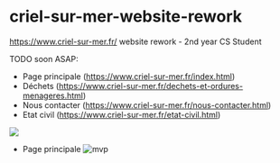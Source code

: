 # criel-sur-mer-website-rework
https://www.criel-sur-mer.fr/ website rework - 2nd year CS Student

TODO soon ASAP:
- Page principale (https://www.criel-sur-mer.fr/index.html)
- Déchets (https://www.criel-sur-mer.fr/dechets-et-ordures-menageres.html)
- Nous contacter (https://www.criel-sur-mer.fr/nous-contacter.html)
- Etat civil (https://www.criel-sur-mer.fr/etat-civil.html)

<img src="https://media.discordapp.net/attachments/1016331565556564029/1016331638533263450/IMG_1065.jpg?width=828&height=621">

- Page principale
![mvp](https://user-images.githubusercontent.com/87366457/188466098-59ff541d-f8ed-4712-8ca3-ef7059a91eb0.png)
